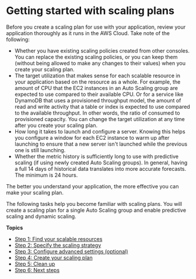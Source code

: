 # Getting started with scaling plans<a name="getting-started"></a>

Before you create a scaling plan for use with your application, review your application thoroughly as it runs in the AWS Cloud\. Take note of the following:
+ Whether you have existing scaling policies created from other consoles\. You can replace the existing scaling policies, or you can keep them \(without being allowed to make any changes to their values\) when you create your scaling plan\.
+ The target utilization that makes sense for each scalable resource in your application based on the resource as a whole\. For example, the amount of CPU that the EC2 instances in an Auto Scaling group are expected to use compared to their available CPU\. Or for a service like DynamoDB that uses a provisioned throughput model, the amount of read and write activity that a table or index is expected to use compared to the available throughput\. In other words, the ratio of consumed to provisioned capacity\. You can change the target utilization at any time after you create your scaling plan\.
+ How long it takes to launch and configure a server\. Knowing this helps you configure a window for each EC2 instance to warm up after launching to ensure that a new server isn't launched while the previous one is still launching\.
+ Whether the metric history is sufficiently long to use with predictive scaling \(if using newly created Auto Scaling groups\)\. In general, having a full 14 days of historical data translates into more accurate forecasts\. The minimum is 24 hours\.

The better you understand your application, the more effective you can make your scaling plan\. 

The following tasks help you become familiar with scaling plans\. You will create a scaling plan for a single Auto Scaling group and enable predictive scaling and dynamic scaling\. 

**Topics**
+ [Step 1: Find your scalable resources](gs-select-application.md)
+ [Step 2: Specify the scaling strategy](gs-configure-scaling-plan.md)
+ [Step 3: Configure advanced settings \(optional\)](gs-specify-custom-settings.md)
+ [Step 4: Create your scaling plan](gs-create-scaling-plan.md)
+ [Step 5: Clean up](gs-delete-scaling-plan.md)
+ [Step 6: Next steps](gs-next-steps.md)